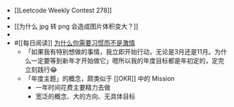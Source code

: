 - [[Leetcode Weekly Contest 278]]
-
- [[为什么 jpg 转 png 会造成图片体积变大？]]
-
- #[[每日阅读]] [为什么你需要习惯而不是激情](http://xiao.do/issues/079-1000344)
	- 「如果我有特别想做的事情，我立即开始行动，无论是3月还是11月。为什么一定要等到新年才开始做它」嗯所以我的年度目标都是年初定的，定完立刻践行😂
	- 「年度主题」的概念，颇类似于 [[OKR]] 中的 Mission
		- 一年时间花费主要精力去做
		- 宽泛的概念、大的方向、无具体目标